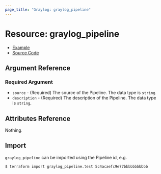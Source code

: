 ```yaml
---
page_title: "Graylog: graylog_pipeline"
---
```


# Resource: graylog_pipeline

* [Example](https://github.com/terraform-provider-graylog/terraform-provider-graylog/blob/master/examples/v0.12/pipeline.tf)
* [Source Code](https://github.com/terraform-provider-graylog/terraform-provider-graylog/blob/master/graylog/resource/system/pipeline/pipeline/resource.go)

## Argument Reference

### Required Argument

* `source` - (Required) The source of the Pipeline. The data type is `string`.
* `description` - (Required) The description of the Pipeline. The data type is `string`.

## Attributes Reference

Nothing.

## Import

`graylog_pipeline` can be imported using the Pipeline id, e.g.

```console
$ terraform import graylog_pipeline.test 5c4acaefc9e77bbbbbbbbbbb
```
